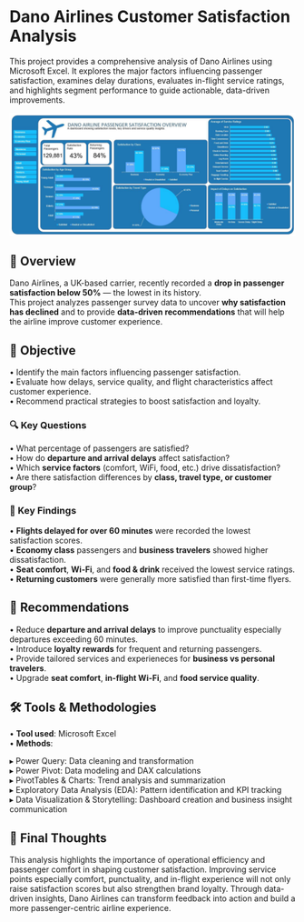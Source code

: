 # Dano Airlines Customer Satisfaction Analysis  
This project provides a comprehensive analysis of Dano Airlines using Microsoft Excel. It explores the major factors influencing passenger satisfaction, examines delay durations, evaluates in-flight service ratings, and highlights segment performance to guide actionable, data-driven improvements.

 <p align="center">
  <img src="./DANO%20AIRLINE%20DASHBOARD.jpg" alt="Dano Airlines Dashboard" width="800">
</p>

## 🧭 Overview  
Dano Airlines, a UK-based carrier, recently recorded a **drop in passenger satisfaction below 50%** — the lowest in its history.  
This project analyzes passenger survey data to uncover **why satisfaction has declined** and to provide **data-driven recommendations** that will help the airline improve customer experience.

## 🎯 Objective  
• Identify the main factors influencing passenger satisfaction.  
• Evaluate how delays, service quality, and flight characteristics affect customer experience.  
• Recommend practical strategies to boost satisfaction and loyalty.  

### 🔍 Key Questions  
• What percentage of passengers are satisfied?  
• How do **departure and arrival delays** affect satisfaction?  
• Which **service factors** (comfort, WiFi, food, etc.) drive dissatisfaction?  
• Are there satisfaction differences by **class, travel type, or customer group**?

### 📌 Key Findings  
• **Flights delayed for over 60 minutes** were recorded the lowest satisfaction scores.  
• **Economy class** passengers and **business travelers** showed higher dissatisfaction.  
• **Seat comfort**, **Wi-Fi**, and **food & drink** received the lowest service ratings.  
• **Returning customers** were generally more satisfied than first-time flyers.  
  
## 🚀 Recommendations
 
• Reduce **departure and arrival delays** to improve punctuality especially departures exceeding 60 minutes.  
• Introduce **loyalty rewards** for frequent and returning passengers.  
• Provide tailored services and experieneces for **business vs personal travelers**.  
• Upgrade **seat comfort**, **in-flight Wi-Fi**, and **food service quality**. 

 ## 🛠️ Tools & Methodologies 

• **Tool used**: Microsoft Excel  
• **Methods**:

  ▸ Power Query: Data cleaning and transformation  
  ▸ Power Pivot: Data modeling and DAX calculations  
  ▸ PivotTables & Charts: Trend analysis and summarization  
  ▸ Exploratory Data Analysis (EDA): Pattern identification and KPI tracking  
  ▸ Data Visualization & Storytelling: Dashboard creation and business insight communication  

## 🎯 Final Thoughts  
This analysis highlights the importance of operational efficiency and passenger comfort in shaping customer satisfaction. Improving service points especially comfort, punctuality, and in-flight experience will not only raise satisfaction scores but also strengthen brand loyalty. Through data-driven insights, Dano Airlines can transform feedback into action and build a more passenger-centric airline experience.

